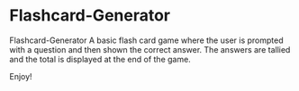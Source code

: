 # Flashcard-Generator

Flashcard-Generator
A basic flash card game where the user is prompted with a question and then shown the correct answer. The answers are tallied and the total is displayed at the end of the game.

Enjoy!
